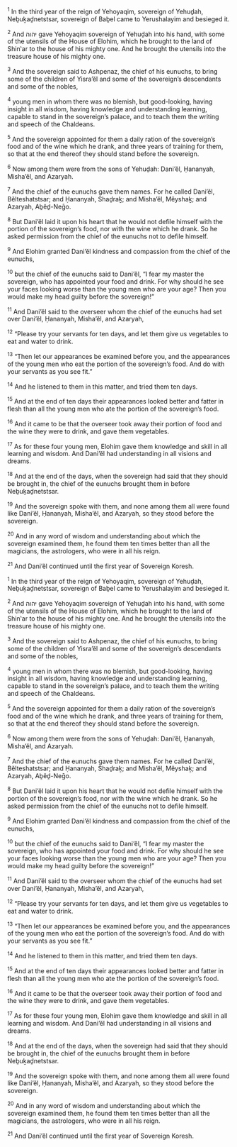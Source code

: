 <sup>1</sup> In the third year of the reign of Yehoyaqim, sovereign of Yehuḏah, Neḇuḵaḏnetstsar, sovereign of Baḇel came to Yerushalayim and besieged it.

<sup>2</sup> And יהוה gave Yehoyaqim sovereign of Yehuḏah into his hand, with some of the utensils of the House of Elohim, which he brought to the land of Shin‛ar to the house of his mighty one. And he brought the utensils into the treasure house of his mighty one.

<sup>3</sup> And the sovereign said to Ashpenaz, the chief of his eunuchs, to bring some of the children of Yisra’ĕl and some of the sovereign’s descendants and some of the nobles,

<sup>4</sup> young men in whom there was no blemish, but good-looking, having insight in all wisdom, having knowledge and understanding learning, capable to stand in the sovereign’s palace, and to teach them the writing and speech of the Chaldeans.

<sup>5</sup> And the sovereign appointed for them a daily ration of the sovereign’s food and of the wine which he drank, and three years of training for them, so that at the end thereof they should stand before the sovereign.

<sup>6</sup> Now among them were from the sons of Yehuḏah: Dani’ĕl, Ḥananyah, Misha’ĕl, and Azaryah.

<sup>7</sup> And the chief of the eunuchs gave them names. For he called Dani’ĕl, Bĕlteshatstsar; and Ḥananyah, Shaḏraḵ; and Misha’ĕl, Mĕyshaḵ; and Azaryah, Aḇĕḏ-Neḡo.

<sup>8</sup> But Dani’ĕl laid it upon his heart that he would not defile himself with the portion of the sovereign’s food, nor with the wine which he drank. So he asked permission from the chief of the eunuchs not to defile himself.

<sup>9</sup> And Elohim granted Dani’ĕl kindness and compassion from the chief of the eunuchs,

<sup>10</sup> but the chief of the eunuchs said to Dani’ĕl, “I fear my master the sovereign, who has appointed your food and drink. For why should he see your faces looking worse than the young men who are your age? Then you would make my head guilty before the sovereign!”

<sup>11</sup> And Dani’ĕl said to the overseer whom the chief of the eunuchs had set over Dani’ĕl, Ḥananyah, Misha’ĕl, and Azaryah,

<sup>12</sup> “Please try your servants for ten days, and let them give us vegetables to eat and water to drink.

<sup>13</sup> “Then let our appearances be examined before you, and the appearances of the young men who eat the portion of the sovereign’s food. And do with your servants as you see fit.”

<sup>14</sup> And he listened to them in this matter, and tried them ten days.

<sup>15</sup> And at the end of ten days their appearances looked better and fatter in flesh than all the young men who ate the portion of the sovereign’s food.

<sup>16</sup> And it came to be that the overseer took away their portion of food and the wine they were to drink, and gave them vegetables.

<sup>17</sup> As for these four young men, Elohim gave them knowledge and skill in all learning and wisdom. And Dani’ĕl had understanding in all visions and dreams.

<sup>18</sup> And at the end of the days, when the sovereign had said that they should be brought in, the chief of the eunuchs brought them in before Neḇuḵaḏnetstsar.

<sup>19</sup> And the sovereign spoke with them, and none among them all were found like Dani’ĕl, Ḥananyah, Misha’ĕl, and Azaryah, so they stood before the sovereign.

<sup>20</sup> And in any word of wisdom and understanding about which the sovereign examined them, he found them ten times better than all the magicians, the astrologers, who were in all his reign.

<sup>21</sup> And Dani’ĕl continued until the first year of Sovereign Koresh.

<sup>1</sup> In the third year of the reign of Yehoyaqim, sovereign of Yehuḏah, Neḇuḵaḏnetstsar, sovereign of Baḇel came to Yerushalayim and besieged it.

<sup>2</sup> And יהוה gave Yehoyaqim sovereign of Yehuḏah into his hand, with some of the utensils of the House of Elohim, which he brought to the land of Shin‛ar to the house of his mighty one. And he brought the utensils into the treasure house of his mighty one.

<sup>3</sup> And the sovereign said to Ashpenaz, the chief of his eunuchs, to bring some of the children of Yisra’ĕl and some of the sovereign’s descendants and some of the nobles,

<sup>4</sup> young men in whom there was no blemish, but good-looking, having insight in all wisdom, having knowledge and understanding learning, capable to stand in the sovereign’s palace, and to teach them the writing and speech of the Chaldeans.

<sup>5</sup> And the sovereign appointed for them a daily ration of the sovereign’s food and of the wine which he drank, and three years of training for them, so that at the end thereof they should stand before the sovereign.

<sup>6</sup> Now among them were from the sons of Yehuḏah: Dani’ĕl, Ḥananyah, Misha’ĕl, and Azaryah.

<sup>7</sup> And the chief of the eunuchs gave them names. For he called Dani’ĕl, Bĕlteshatstsar; and Ḥananyah, Shaḏraḵ; and Misha’ĕl, Mĕyshaḵ; and Azaryah, Aḇĕḏ-Neḡo.

<sup>8</sup> But Dani’ĕl laid it upon his heart that he would not defile himself with the portion of the sovereign’s food, nor with the wine which he drank. So he asked permission from the chief of the eunuchs not to defile himself.

<sup>9</sup> And Elohim granted Dani’ĕl kindness and compassion from the chief of the eunuchs,

<sup>10</sup> but the chief of the eunuchs said to Dani’ĕl, “I fear my master the sovereign, who has appointed your food and drink. For why should he see your faces looking worse than the young men who are your age? Then you would make my head guilty before the sovereign!”

<sup>11</sup> And Dani’ĕl said to the overseer whom the chief of the eunuchs had set over Dani’ĕl, Ḥananyah, Misha’ĕl, and Azaryah,

<sup>12</sup> “Please try your servants for ten days, and let them give us vegetables to eat and water to drink.

<sup>13</sup> “Then let our appearances be examined before you, and the appearances of the young men who eat the portion of the sovereign’s food. And do with your servants as you see fit.”

<sup>14</sup> And he listened to them in this matter, and tried them ten days.

<sup>15</sup> And at the end of ten days their appearances looked better and fatter in flesh than all the young men who ate the portion of the sovereign’s food.

<sup>16</sup> And it came to be that the overseer took away their portion of food and the wine they were to drink, and gave them vegetables.

<sup>17</sup> As for these four young men, Elohim gave them knowledge and skill in all learning and wisdom. And Dani’ĕl had understanding in all visions and dreams.

<sup>18</sup> And at the end of the days, when the sovereign had said that they should be brought in, the chief of the eunuchs brought them in before Neḇuḵaḏnetstsar.

<sup>19</sup> And the sovereign spoke with them, and none among them all were found like Dani’ĕl, Ḥananyah, Misha’ĕl, and Azaryah, so they stood before the sovereign.

<sup>20</sup> And in any word of wisdom and understanding about which the sovereign examined them, he found them ten times better than all the magicians, the astrologers, who were in all his reign.

<sup>21</sup> And Dani’ĕl continued until the first year of Sovereign Koresh.

